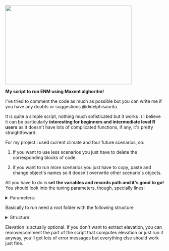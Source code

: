 <img src="https://user-images.githubusercontent.com/52681915/117520421-7b0b2480-af7e-11eb-8456-9dd8280120f0.png" width="400" height="250">



**My script to run ENM using Maxent alghoritm!**

I've tried to comment the code as much as possible but you can write me if you have any doubts or suggestions @didelphisaurita 


It is quite a simple script, nothing much sofisticated but it works :) I believe it can be particularly **interesting for beginners and intermediate level R users** as it doesn't have lots of complicated functions, if any, it's pretty straightfoward. 


For my project i used current climate and four future scenarios, so:

1) If you want to use less scenarios you just have to delete the corresponding blocks of code 

2) if you want to run more scenarios you just have to copy, paste and change object's names so it doesn't overwrite other scenario's objects.


All you have to do is **set the variables and records path and it's good to go!** You should look into the tuning parameters, though, specially lines:

<details><summary>Parameters:</summary>
    <pre>

113 randomBgSites <- dismo::randomPoints(current, 10000)

185 tunedModel <- trainMaxNet(data=trainData,
                            regMult= c(seq(1, 4, by = 0.5)),
                            verbose=F,
                            classes = "lqh",
                            testClasses=TRUE,
                            clamp=T,
191                         out = c('model', 'tuning'))

242 p95 <- round(length(occPredVals) * 0.95)

376 buffered.mcp.records <- raster::buffer(mcp.records, width = 200*km )

 </pre>
   </details>


Basically to run need a root folder with the following structure


<details><summary>Structure:</summary>
    <pre>

```console

├── Data
│   ├── elev
│   │   └── elevation.tif
│   ├── raster
│   │   ├── current
│   │   │   ├── variables.tif
│   │   ├── RCP26
│   │   │   ├── variables.tif
│   │   ├── RCP45
│   │   │   ├── variables.tif
│   │   ├── RCP60
│   │   │   ├── variables.tif
│   │   └── RCP85
│   │   │   ├── variables.tif
│   └── records
│       ├── records_species1.csv

```
 </pre>
   </details>
   
Elevation is actually optional. If you don't want to extract elevation, you can remove/comment the part of the script that computes elevation or just run it anyway, you'll get lots of error messages but everything else should work just fine.
   
